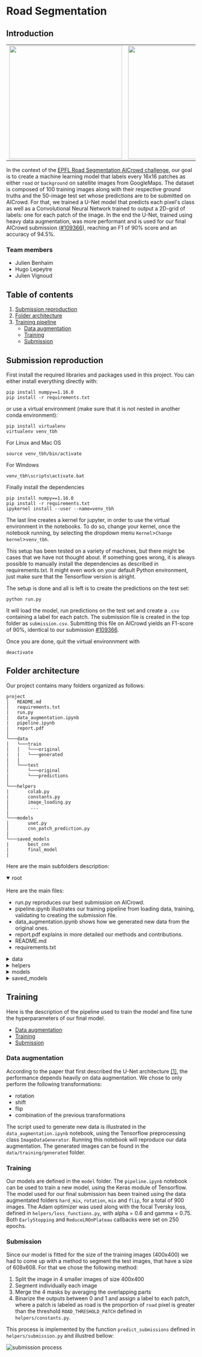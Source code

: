 # Road Segmentation

<!-- ## On the empirical comparison between a data-augmented U-Net and a patch-wise CNN -->

## Introduction

<table>
    <tr>
        <td>
            <img src="assets/readme_img_1.png" width="300" height="300" />
        </td>
        <td>
            <img src="assets/readme_img_2.png" width="300" height="300" />
        </td>
    </tr>
</table>

In the context of the [EPFL Road Segmentation AICrowd challenge](https://www.aicrowd.com/challenges/epfl-ml-road-segmentation), our goal is to create a machine learning model that labels every 16x16 patches as either `road` or `background` on satellite images from GoogleMaps. The dataset is composed of 100 training images along with their respective ground truths and the 50-image test set whose predictions are to be submitted on AICrowd. 
For that, we trained a U-Net model that predicts each pixel's class as well as a Convolutional Neural Network trained to output a 2D-grid of labels: one for each patch of the image. In the end the U-Net, trained using heavy data augmentation, was more performant and is used for our final AICrowd submission ([#109366](https://www.aicrowd.com/challenges/epfl-ml-road-segmentation/submissions/109366)), reaching an F1 of 90% score and an accuracy of 94.5%.

### Team members
* Julien Benhaim
* Hugo Lepeytre
* Julien Vignoud 

## Table of contents

1. [Submission reproduction](#submission-reproduction)
2. [Folder architecture](#folder-architecture)
3. [Training pipeline](#training-pipeline)
    * [Data augmentation](#data-augmentation)
    * [Training](#training)
    * [Submission](#submission)

## Submission reproduction

First install the required libraries and packages used in this project. You can either install everything directly with:
```
pip install numpy==1.16.0
pip install -r requirements.txt
```
or use a virtual environment (make sure that it is not nested in another conda environment):
```
pip install virtualenv
virtualenv venv_tbh
```
For Linux and Mac OS
```
source venv_tbh/bin/activate
```
For Windows
```
venv_tbh\scripts\activate.bat 
```
Finally install the dependencies
```
pip install numpy==1.16.0
pip install -r requirements.txt
ipykernel install --user --name=venv_tbh
```
The last line creates a kernel for jupyter, in order to use the virtual environment in the notebooks. To do so, change your kernel, once the notebook running, by selecting the dropdown menu `Kernel`>`Change kernel`>`venv_tbh`.

This setup has been tested on a variety of machines, but there might be cases that we have not thought about. If something goes wrong, it is always possible to manually install the dependencies as described in requirements.txt. It might even work on your default Python environment, just make sure that the Tensorflow version is alright.

The setup is done and all is left is to create the predictions on the test set:
```
python run.py
```
It will load the model, run predictions on the test set and create a `.csv` containing a label for each patch.
The submission file is created in the top folder as `submission.csv`. Submitting this file on AICrowd yields an F1-score of 90%, identical to our submission [#109366](https://www.aicrowd.com/challenges/epfl-ml-road-segmentation/submissions/109366).

Once you are done, quit the virtual environnment with
```
deactivate
```

## Folder architecture

Our project contains many folders organized as follows:
```
project
│   README.md
│   requirements.txt
|   run.py    
|   data_augmentation.ipynb
|   pipeline.ipynb
|   report.pdf
│
└───data
│   └───train
|   |   └───original
|   |   └───generated
|   |
│   └───test
|       └───original
|       └───predictions 
│   
└───helpers
|       colab.py
|       constants.py
|       image_loading.py
│        ...
|
└───models
│       unet.py
│       cnn_patch_prediction.py
|
└───saved_models
|       best_cnn
|       final_model
|       
```

Here are the main subfolders description:
<details open>
    <summary>root</summary>
    <br/>
    Here are the main files:
    <ul>
    <li> run.py reproduces our best submission on AICrowd.
    <li> pipeline.ipynb illustrates our training pipeline from loading data, training, validating to creating the submission file.
    <li> data_augmentation.ipynb shows how we generated new data from the original ones.
    <li> report.pdf explains in more detailed our methods and contributions.
    <li> README.md
    <li> requirements.txt
    </ul>
</details>

<details>
    <summary>data</summary>
    <br>
    The data folder contains the training and test images. The first is composed of the 100 original images as well as the artificially created ones, in total around 1000 once you ran the `data_augmentation.ipynb` notebook. The test set folder contains two subfolders: the original ones with the images used for the AICrowd submission and the predictions folder, containing the predicted outputs as well as the masks superposed on the original images, to give a qualitative evaluation of our predictions.

</details>

<details>
    <summary>helpers</summary>
    <br>
    This folder contains the python scripts used during the pipeline or to run predictions.
    <br>
</details>

<details>
    <summary>models</summary>
    <br>
    models contains two files implementing the architecture our models:
    <ul>
    <li> best_cnn corresponds to the patch-wise CNN 
    <li> final_model is in fact the U-Net architecture that was used for our best submission.
    </ul>
</details>

<details>
    <summary>saved_models</summary>
    <br>
    saved_models is the folder used to store the trained models using the Keras module from Tensorflow.
</details>

## Training

Here is the description of the pipeline used to train the model and fine tune the hyperparameters of our final model.

* [Data augmentation](#data-augmentation)
* [Training](#training)
* [Submission](#submission)

### Data augmentation
According to the paper that first described the U-Net architecture [[1]](https://arxiv.org/pdf/1505.04597.pdf), the performance depends heavily on data augmentation.  We chose to only perform the following transformations:
* rotation
* shift
* flip
* combination of the previous transformations

The script used to generate new data is illustrated in the `data_augmentation.ipynb` notebook, using the Tensorflow preprocessing class `ImageDataGenerator`. Running this notebook will reproduce our data augmentation. The generated images can be found in the `data/training/generated` folder.

### Training

Our models are defined in the `model` folder. The `pipeline.ipynb` notebook can be used to train a new model, using the Keras module of Tensorflow. The model used for our final submission has been trained using the data augmentated folders `hard_mix`, `rotation`, `mix` and `flip`, for a total of 900 images. The Adam optimizer was used along with the focal Tversky loss, defined in `helpers/loss_functions.py`, with alpha = 0.6 and gamma = 0.75. Both `EarlyStopping` and `ReduceLROnPlateau` callbacks were set on 250 epochs.

### Submission

Since our model is fitted for the size of the training images (400x400) we had to come up with a method to segment the test images, that have a size of 608x608. For that we chose the following method:
1. Split the image in 4 smaller images of size 400x400
2. Segment individually each image
3. Merge the 4 masks by averaging the overlapping parts
4. Binarize the outputs between 0 and 1 and assign a label to each patch, where a patch is labeled as road is the proportion of `road` pixel is greater than the threshold `ROAD_THRESHOLD_PATCH` defined in `helpers/constants.py`.

This process is implemented by the function `predict_submissions` defined in `helpers/submission.py` and illustred bellow:

![submission process](assets/submission_visualisation.png)
